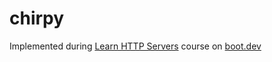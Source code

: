 # chirpy

Implemented during [Learn HTTP Servers](https://www.boot.dev/courses/learn-http-servers) course on [boot.dev](https://boot.dev)
